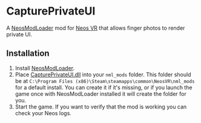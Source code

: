 # CapturePrivateUI

A [NeosModLoader](https://github.com/zkxs/NeosModLoader) mod for [Neos VR](https://neos.com/) that allows finger photos to render private UI.

## Installation
1. Install [NeosModLoader](https://github.com/zkxs/NeosModLoader).
1. Place [CapturePrivateUI.dll](https://github.com/art0007i/CapturePrivateUI/releases/latest/download/CapturePrivateUI.dll) into your `nml_mods` folder. This folder should be at `C:\Program Files (x86)\Steam\steamapps\common\NeosVR\nml_mods` for a default install. You can create it if it's missing, or if you launch the game once with NeosModLoader installed it will create the folder for you.
1. Start the game. If you want to verify that the mod is working you can check your Neos logs.